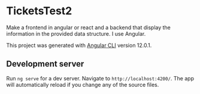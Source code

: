 # TicketsTest2

Make a frontend in angular or react and a backend that
display the information in the provided data structure. 
I use Angular.

This project was generated with [Angular CLI](https://github.com/angular/angular-cli) version 12.0.1.

## Development server

Run `ng serve` for a dev server. Navigate to `http://localhost:4200/`. The app will automatically reload if you change any of the source files.


